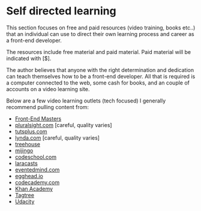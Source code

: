 # Self directed learning

This section focuses on free and paid resources (video training, books etc..) that an individual can use to direct their own learning process and career as a front-end developer.

The resources include free material and paid material. Paid material will be indicated with [$].

The author believes that anyone with the right determination and dedication can teach themselves how to be a front-end developer. All that is required is a computer connected to the web, some cash for books, and an couple of accounts on a video learning site. 

Below are a few video learning outlets (tech focused) I generally recommend pulling content from:

* [Front-End Masters](https://frontendmasters.com/)
* [pluralsight.com](http://www.pluralsight.com/) [careful, quality varies]
* [tutsplus.com](https://tutsplus.com/courses)
* [lynda.com](http://www.lynda.com/) [careful, quality varies]
* [treehouse](https://teamtreehouse.com/)
* [mijingo](https://mijingo.com/)
* [codeschool.com](https://www.codeschool.com/)
* [laracasts](https://laracasts.com/)
* [eventedmind.com](https://www.eventedmind.com/)
* [egghead.io](https://egghead.io/)
* [codecademy.com](codecademy.com)
* [Khan Academy](https://www.khanacademy.org/computing/computer-programming)
* [Tagtree](http://tagtree.tv/library)
* [Udacity](https://www.udacity.com/courses/web-development) 



